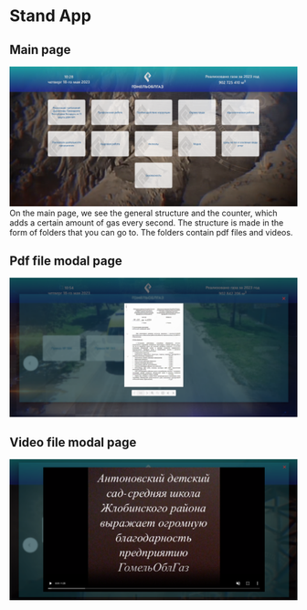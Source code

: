 # Stand App

## Main page
![img.png](img.png)
On the main page, we see the general structure and the counter, 
which adds a certain amount of gas every second.
The structure is made in the form of folders that you can go to.
The folders contain pdf files and videos.
## Pdf file modal page
![img_1.png](img_1.png)

## Video file modal page
![img_2.png](img_2.png)

